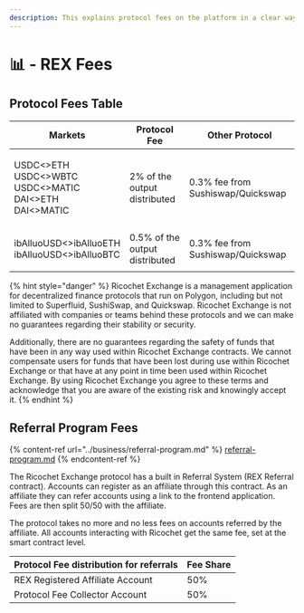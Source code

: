```yaml
---
description: This explains protocol fees on the platform in a clear way
---
```


# 📊 - REX Fees

## Protocol Fees Table

| Markets                                                                                          | Protocol Fee                    | Other Protocol                    |
| ------------------------------------------------------------------------------------------------ | ------------------------------- | --------------------------------- |
| <p>USDC&#x3C;>ETH<br>USDC&#x3C;>WBTC<br>USDC&#x3C;>MATIC<br>DAI&#x3C;>ETH<br>DAI&#x3C;>MATIC</p> | 2% of the output distributed    | 0.3% fee from Sushiswap/Quickswap |
| <p>ibAlluoUSD&#x3C;>ibAlluoETH<br>ibAlluoUSD&#x3C;>ibAlluoBTC</p>                                | 0.5% of the output distributed  | 0.3% fee from Sushiswap/Quickswap |

{% hint style="danger" %}
Ricochet Exchange is a management application for decentralized finance protocols that run on Polygon, including but not limited to Superfluid, SushiSwap, and Quickswap. Ricochet Exchange is not affiliated with companies or teams behind these protocols and we can make no guarantees regarding their stability or security.&#x20;

Additionally, there are no guarantees regarding the safety of funds that have been in any way used within Ricochet Exchange contracts. We cannot compensate users for funds that have been lost during use within Ricochet Exchange or that have at any point in time been used within Ricochet Exchange. By using Ricochet Exchange you agree to these terms and acknowledge that you are aware of the existing risk and knowingly accept it.
{% endhint %}

## Referral Program Fees

{% content-ref url="../business/referral-program.md" %}
[referral-program.md](../business/referral-program.md)
{% endcontent-ref %}

The Ricochet Exchange protocol has a built in Referral System (REX Referral contract). Accounts can register as an affiliate through this contract. As an affiliate they can refer accounts using a link to the frontend application. Fees are then split 50/50 with the affiliate.&#x20;

The protocol takes no more and no less fees on accounts referred by the affiliate. All accounts interacting with Ricochet get the same fee, set at the smart contract level.&#x20;

| Protocol Fee distribution for referrals | Fee Share |
| --------------------------------------- | --------- |
| REX Registered Affiliate Account        | 50%       |
| Protocol Fee Collector Account          | 50%       |
